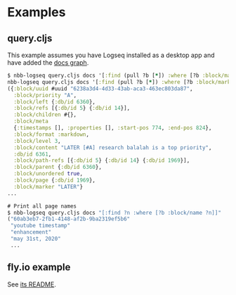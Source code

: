 # Examples

## query.cljs

This example assumes you have Logseq installed as a desktop app and have added
the [docs graph](https://github.com/logseq/docs).

```clojure
$ nbb-logseq query.cljs docs '[:find (pull ?b [*]) :where [?b :block/marker]]'
nbb-logseq query.cljs docs '[:find (pull ?b [*]) :where [?b :block/marker]]'
({:block/uuid #uuid "6238a3d4-4d33-43ab-aca3-463ec803da87",
  :block/priority "A",
  :block/left {:db/id 6360},
  :block/refs [{:db/id 5} {:db/id 14}],
  :block/children #{},
  :block/meta
  {:timestamps [], :properties [], :start-pos 774, :end-pos 824},
  :block/format :markdown,
  :block/level 3,
  :block/content "LATER [#A] research balalah is a top priority",
  :db/id 6361,
  :block/path-refs [{:db/id 5} {:db/id 14} {:db/id 1969}],
  :block/parent {:db/id 6360},
  :block/unordered true,
  :block/page {:db/id 1969},
  :block/marker "LATER"}
...

# Print all page names
$ nbb-logseq query.cljs docs "[:find ?n :where [?b :block/name ?n]]"
("60ab3eb7-2fb1-4148-af2b-9ba2319ef5b6"
 "youtube timestamp"
 "enhancement"
 "may 31st, 2020"
 ...
```

## fly.io example

See [its README](fly-io/README.md).
